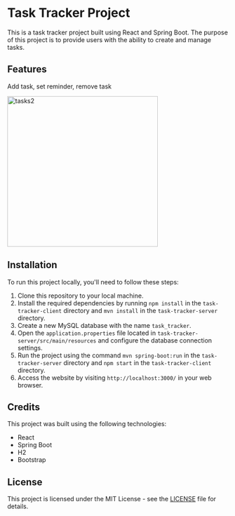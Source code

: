# Task Tracker Project

This is a task tracker project built using React and Spring Boot. The purpose of this project is to provide users with the ability to create and manage tasks.

## Features

Add task, set reminder, remove task

<img width="343" alt="tasks2" src="https://user-images.githubusercontent.com/67276343/210543831-98e929ed-4df5-42b8-a7df-d0dfedfd3241.PNG">

## Installation

To run this project locally, you'll need to follow these steps:

1. Clone this repository to your local machine.
2. Install the required dependencies by running `npm install` in the `task-tracker-client` directory and `mvn install` in the `task-tracker-server` directory.
3. Create a new MySQL database with the name `task_tracker`.
4. Open the `application.properties` file located in `task-tracker-server/src/main/resources` and configure the database connection settings.
5. Run the project using the command `mvn spring-boot:run` in the `task-tracker-server` directory and `npm start` in the `task-tracker-client` directory.
6. Access the website by visiting `http://localhost:3000/` in your web browser.

## Credits

This project was built using the following technologies:

- React
- Spring Boot
- H2
- Bootstrap

## License

This project is licensed under the MIT License - see the [LICENSE](LICENSE) file for details.
